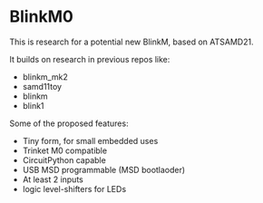 # BlinkM0

This is research for a potential new BlinkM, based on ATSAMD21.

It builds on research in previous repos like:

- blinkm_mk2
- samd11toy
- blinkm
- blink1


Some of the proposed features:
- Tiny form, for small embedded uses
- Trinket M0 compatible
- CircuitPython capable
- USB MSD programmable (MSD bootlaoder)
- At least 2 inputs
- logic level-shifters for LEDs


